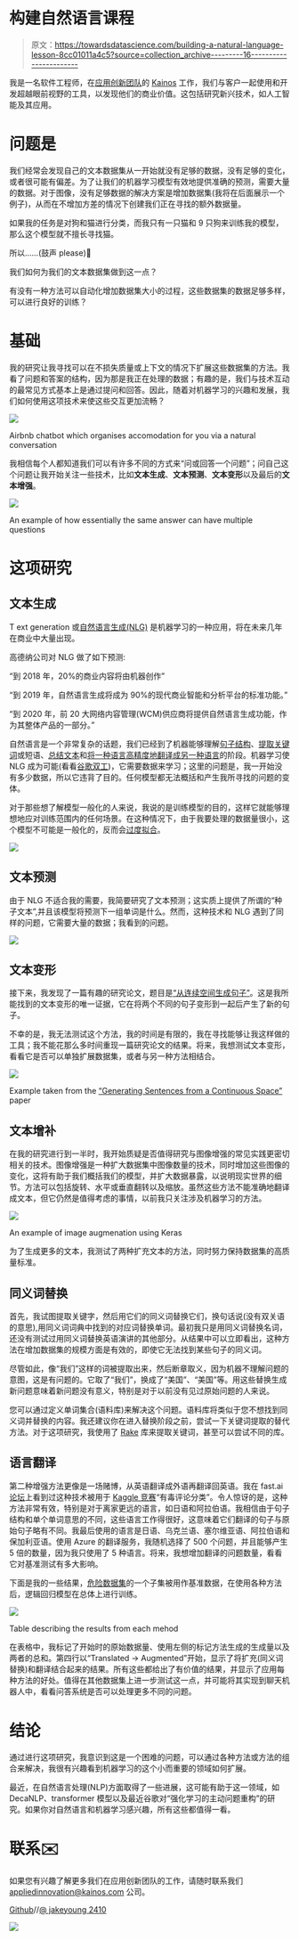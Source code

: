 # 构建自然语言课程

> 原文：<https://towardsdatascience.com/building-a-natural-language-lesson-8cc01011a4c5?source=collection_archive---------16----------------------->

我是一名软件工程师，在[应用创新团队](https://medium.com/kainos-applied-innovation)的 [Kainos](https://www.kainos.com/) 工作，我们与客户一起使用和开发超越眼前视野的工具，以发现他们的商业价值。这包括研究新兴技术，如人工智能及其应用。

# 问题是

我们经常会发现自己的文本数据集从一开始就没有足够的数据，没有足够的变化，或者很可能有偏差。为了让我们的机器学习模型有效地提供准确的预测，需要大量的数据。对于图像，没有足够数据的解决方案是增加数据集(我将在后面展示一个例子)，从而在不增加方差的情况下创建我们正在寻找的额外数据量。

如果我的任务是对狗和猫进行分类，而我只有一只猫和 9 只狗来训练我的模型，那么这个模型就不擅长寻找猫。

所以……(鼓声 please)🥁

我们如何为我们的文本数据集做到这一点？

有没有一种方法可以自动化增加数据集大小的过程，这些数据集的数据足够多样，可以进行良好的训练？

# 基础

我的研究让我寻找可以在不损失质量或上下文的情况下扩展这些数据集的方法。我看了问题和答案的结构，因为那是我正在处理的数据；有趣的是，我们与技术互动的最常见方式基本上是通过提问和回答。因此，随着对机器学习的兴趣和发展，我们如何使用这项技术来使这些交互更加流畅？

![](img/878cad3efbae9f7c81a366053c9eb05f.png)

Airbnb chatbot which organises accomodation for you via a natural conversation

我相信每个人都知道我们可以有许多不同的方式来“问或回答一个问题”；问自己这个问题让我开始关注一些技术，比如**文本生成**、**文本预测**、**文本变形**以及最后的**文本增强**。

![](img/629a0451b29b44b06296612ac15af53a.png)

An example of how essentially the same answer can have multiple questions

# 这项研究

## 文本生成

T ext generation 或[自然语言生成(NLG)](https://narrativescience.com/Resources/Resource-Library/Article-Detail-Page/what-is-natural-language-generation) 是机器学习的一种应用，将在未来几年在商业中大量出现。

高德纳公司对 NLG 做了如下预测:

“到 2018 年，20%的商业内容将由机器创作”

“到 2019 年，自然语言生成将成为 90%的现代商业智能和分析平台的标准功能。”

“到 2020 年，前 20 大网络内容管理(WCM)供应商将提供自然语言生成功能，作为其整体产品的一部分。”

自然语言是一个非常复杂的话题，我们已经到了机器能够理解[句子结构](https://ai.googleblog.com/2017/08/transformer-novel-neural-network.html)、[提取关键词](https://pypi.org/project/rake-nltk/)或短语、[总结文本](https://nlpforhackers.io/textrank-text-summarization/)和[将一种语言高精度地翻译成另一种语言](https://cloud.google.com/translate/docs/)的阶段。机器学习使 NLG 成为可能(看看[谷歌双工](https://ai.googleblog.com/2018/05/duplex-ai-system-for-natural-conversation.html))，它需要数据来学习；这里的问题是，我一开始没有多少数据，所以它违背了目的。任何模型都无法概括和产生我所寻找的问题的变体。

对于那些想了解模型一般化的人来说，我说的是训练模型的目的，这样它就能够理想地应对训练范围内的任何场景。在这种情况下，由于我要处理的数据量很小，这个模型不可能是一般化的，反而会[过度拟合](/overfitting-vs-underfitting-a-conceptual-explanation-d94ee20ca7f9)。

![](img/a509007d016bf2b89701f01e43748e90.png)

## 文本预测

由于 NLG 不适合我的需要，我简要研究了文本预测；这实质上提供了所谓的“种子文本”,并且该模型将预测下一组单词是什么。然而，这种技术和 NLG 遇到了同样的问题，它需要大量的数据；我看到的问题。

![](img/e3f96b6498c4ebe8dd4a3ad5a63bc041.png)

## 文本变形

接下来，我发现了一篇有趣的研究论文，题目是[“从连续空间生成句子”](https://arxiv.org/pdf/1511.06349.pdf)。这是我所能找到的文本变形的唯一证据，它在将两个不同的句子变形到一起后产生了新的句子。

不幸的是，我无法测试这个方法，我的时间是有限的，我在寻找能够让我这样做的工具；我不能花那么多时间重现一篇研究论文的结果。将来，我想测试文本变形，看看它是否可以单独扩展数据集，或者与另一种方法相结合。

![](img/6909159e4ecb80a419c386c8def12304.png)

Example taken from the [“Generating Sentences from a Continuous Space”](https://arxiv.org/pdf/1511.06349.pdf) paper

## 文本增补

在我的研究进行到一半时，我开始质疑是否值得研究与图像增强的常见实践更密切相关的技术。图像增强是一种扩大数据集中图像数量的技术，同时增加这些图像的变化，这将有助于我们概括我们的模型，并扩大数据暴露，以说明现实世界的细节。方法可以包括旋转、水平或垂直翻转以及缩放。虽然这些方法不能准确地翻译成文本，但它仍然是值得考虑的事情，以前我只关注涉及机器学习的方法。

![](img/89789c26dbbed15db7345a53bdf6111b.png)

An example of image augmenation using Keras

为了生成更多的文本，我测试了两种扩充文本的方法，同时努力保持数据集的高质量标准。

## 同义词替换

首先，我试图提取关键字，然后用它们的同义词替换它们，换句话说(没有双关语的意思),用同义词词典中找到的对应词替换单词。最初我只是用同义词替换名词，还没有测试过用同义词替换英语演讲的其他部分。从结果中可以立即看出，这种方法在增加数据集的规模方面是有效的，即使它无法找到某些句子的同义词。

尽管如此，像“我们”这样的词被提取出来，然后断章取义，因为机器不理解问题的意图，这是有问题的。它取了“我们”，换成了“美国”、“美国”等。用这些替换生成新问题意味着新问题没有意义，特别是对于以前没有见过原始问题的人来说。

您可以通过定义单词集合(语料库)来解决这个问题。语料库将类似于您不想找到同义词并替换的内容。我还建议你在进入替换阶段之前，尝试一下关键词提取的替代方法。对于这项研究，我使用了 [Rake](https://pypi.org/project/rake-nltk/) 库来提取关键词，甚至可以尝试不同的库。

## 语言翻译

第二种增强方法更像是一场赌博，从英语翻译成外语再翻译回英语。我在 fast.ai [论坛](https://forums.fast.ai/t/data-augmentation-for-nlp/229)上看到过这种技术被用于 [Kaggle 竞赛](https://www.kaggle.com/c/jigsaw-toxic-comment-classification-challenge)“有毒评论分类”。令人惊讶的是，这种方法非常有效，特别是对于离家更远的语言，如日语和阿拉伯语。我相信由于句子结构和单个单词意思的不同，这些语言工作得很好，这意味着它们翻译的句子与原始句子略有不同。我最后使用的语言是日语、乌克兰语、塞尔维亚语、阿拉伯语和保加利亚语。使用 Azure 的翻译服务，我随机选择了 500 个问题，并且能够产生 5 倍的数量，因为我只使用了 5 种语言。将来，我想增加翻译的问题数量，看看它对基准测试有多大影响。

下面是我的一些结果，[危险数据集](https://data.world/sya/200000-jeopardy-questions)的一个子集被用作基准数据，在使用各种方法后，逻辑回归模型在总体上进行训练。

![](img/e5963947d6ee5f232500f3e7703dd934.png)

Table describing the results from each mehod

在表格中，我标记了开始时的原始数据量、使用左侧的标记方法生成的生成量以及两者的总和。第四行以“Translated -> Augmented”开始，显示了将扩充(同义词替换)和翻译结合起来的结果。所有这些都给出了有价值的结果，并显示了应用每种方法的好处。值得在其他数据集上进一步测试这一点，并可能将其实现到聊天机器人中，看看问答系统是否可以处理更多不同的问题。

# 结论

通过进行这项研究，我意识到这是一个困难的问题，可以通过各种方法或方法的组合来解决，我很有兴趣看到机器学习的这个小而重要的领域如何扩展。

最近，在自然语言处理(NLP)方面取得了一些进展，这可能有助于这一领域，如 DecaNLP、transformer 模型以及最近谷歌对“强化学习的主动问题重构”的研究。如果你对自然语言和机器学习感兴趣，所有这些都值得一看。

# 联系✉️

如果您有兴趣了解更多我们在应用创新团队的工作，请随时联系我们 appliedinnovation@kainos.com 公司。

[Github](https://github.com/Jake-Young)//[@ jakeyoung 2410](https://twitter.com/JakeYoung2410)

![](img/b074d3e866a3eb5df5487af0158fa7d9.png)